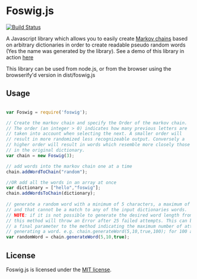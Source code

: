 # Foswig.js

[![Build Status](https://travis-ci.org/mrsharpoblunto/foswig.js.svg?branch=master)](https://travis-ci.org/mrsharpoblunto/foswig.js)

A Javascript library which allows you to easily create [Markov chains](http://en.wikipedia.org/wiki/Markov_chain) based on arbitrary dictionaries in order to create readable pseudo random words (Yes the name was generated by the library). See a demo of this library in action [here](http://mrsharpoblunto.github.io/foswig.js/)

This library can be used from node.js, or from the browser using the browserify'd version in dist/foswig.js

## Usage

```Javascript

var Foswig = require('foswig');

// Create the markov chain and specify the Order of the markov chain.
// The order (an integer > 0) indicates how many previous letters are 
// taken into account when selecting the next. A smaller order will
// result in more randomized less recognizeable output. Conversely a
// higher order will result in words which resemble more closely those
// in the original dictionary.
var chain = new Foswig(3);

// add words into the markov chain one at a time
chain.addWordToChain("random");

//OR add all the words in an array at once
var dictionary = ["hello","foswig"];
chain.addWordsToChain(dictionary);
  
// generate a random word with a minimum of 5 characters, a maximum of 10 letters, 
// and that cannot be a match to any of the input dictionaries words. 
// NOTE: if it is not possible to generate the desired word length from the input dictionary, then
// this method will throw an Error after 25 failed attempts. This can be customized by adding 
// a final parameter to the method indicating the maximum number of attempts to make when
// generating a word. e.g. chain.generateWord(5,10,true,100); for 100 attempts
var randomWord = chain.generateWord(5,10,true);
```

## License

Foswig.js is licensed under the [MIT license](https://github.com/mrsharpoblunto/foswig.js/blob/master/LICENSE).
